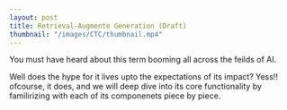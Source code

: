 ```yaml
---
layout: post
title: Retrieval-Augmente Generation (Draft)
thumbnail: "/images/CTC/thumbnail.mp4"
---
```


You must have heard about this term booming all across the feilds of AI.

Well does the hype for it lives upto the expectations of its impact? Yess!! ofcourse, it does, and we will deep dive into its core functionality by familirizing with each of its componenets piece by piece.

